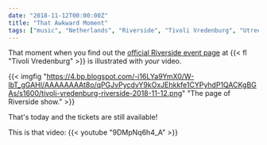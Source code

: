 ```yaml
---
date: "2018-11-12T00:00:00Z"
title: "That Awkward Moment"
tags: ["music", "Netherlands", "Riverside", "Tivoli Vredenburg", "Utrecht"]
---
```


That moment when you find out the [official Riverside event page](https://www.tivolivredenburg.nl/agenda/riverside-12-11-2018/) at {{< fl "Tivoli Vredenburg" >}} is illustrated with *your* video.

<!--more-->

{{< imgfig "https://4.bp.blogspot.com/-i16LYa9YmX0/W-lbT_gGAHI/AAAAAAAAt8o/qPGJvPycdvY9kOxJEhkkfe1CYPyhdP1QACKgBGAs/s1600/tivoli-vredenburg-riverside-2018-11-12.png" "The page of Riverside show." >}}

That's today and the tickets are still available!

This is that video:
{{< youtube "9DMpNq6h4_A" >}}
